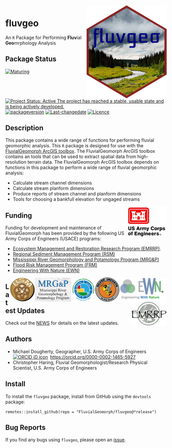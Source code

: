 <!-- README.md is generated from README.Rmd. Please edit that file -->
<!-- rmarkdown::render(input="README.Rmd", output_file = "README.md", output_format = "md_document") -->

<img src="man/figures/fluvgeo-3.png" width=250 align="right" />

# fluvgeo

An `R` Package for Performing **Fluv**ial **Geo**mrphology Analysis

## Package Status

[![Maturing](https://img.shields.io/badge/lifecycle-maturing-blue.svg)](https://www.tidyverse.org/lifecycle)
[![Project Status: Active The project has reached a stable, usable state
and is being actively
developed.](https://www.repostatus.org/badges/latest/active.svg)](https://www.repostatus.org/#active)
[![packageversion](https://img.shields.io/badge/Package%20version-0.1.46-orange.svg?style=flat-square)](commits/master)
[![Last-changedate](https://img.shields.io/badge/last%20change-2023--08--23-yellowgreen.svg)](/commits/master)
[![Licence](https://img.shields.io/badge/licence-CC0-blue.svg)](http://choosealicense.com/licenses/cc0-1.0/)

## Description

This package contains a wide range of functions for performing fluvial
geomorphic analysis. This `R` package is designed for use with the
[FluvialGeomorph ArcGIS
toolbox](https://github.com/FluvialGeomorph/FluvialGeomorph). The
FluvialGeomorph ArcGIS toolbox contains an tools that can be used to
extract spatial data from high-resolution terrain data. The
FluvialGeomorph ArcGIS toolbox depends on functions in this package to
perform a wide range of fluvial geomorphic analysis:

-   Calculate stream channel dimensions
-   Calculate stream planform dimensions
-   Produce reports of stream channel and planform dimensions
-   Tools for choosing a bankfull elevation for ungaged streams

<img src="man/figures/HDQLO-03_h120.jpg" width=125 align="right" />

## Funding

Funding for development and maintenance of FluvialGeomorph has been
provided by the following US Army Corps of Engineers (USACE) programs:

-   [Ecosystem Management and Restoration Research Program
    (EMRRP)](https://emrrp.el.erdc.dren.mil).
-   [Regional Sediment Management Program
    (RSM)](https://rsm.usace.army.mil/)
-   [Mississippi River Geomorphology and Potamology Program
    (MRG&P)](https://www.mvd.usace.army.mil/Missions/Mississippi-River-Science-Technology/MS-River-Geomorphology-Potamology/)
-   [Flood Risk Management Program
    (FRM)](https://www.iwr.usace.army.mil/Missions/Flood-Risk-Management/Flood-Risk-Management-Program/)
-   [Engineering With Nature (EWN)](https://ewn.el.erdc.dren.mil/)

<img src="man/figures/EWN_200.png" height=75 align="right" />
<img src="man/figures/SilverJackets_200.png" height=75 align="right" />
<img src="man/figures/FRMP_200.png" height=75 align="right" />
<img src="man/figures/MRG&P_300.png" height=75 align="right" />
<img src="man/figures/RSM_200.png" height=75 align="right" />
<img src="man/figures/EMRRP_logo_200.png" height=75 align="right" />

## Latest Updates

Check out the [NEWS](NEWS.md) for details on the latest updates.

## Authors

-   Michael Dougherty, Geographer, U.S. Army Corps of Engineers
    <a itemprop="sameAs" content="https://orcid.org/0000-0002-1465-5927" href="https://orcid.org/0000-0002-1465-5927" target="orcid.widget" rel="me noopener noreferrer" style="vertical-align:top;"><img src="https://orcid.org/sites/default/files/images/orcid_16x16.png" style="width:1em;margin-right:.5em;" alt="ORCID iD icon">https://orcid.org/0000-0002-1465-5927</a>
-   Christopher Haring, Fluvial Geomorphologist/Research Physical
    Scientist, U.S. Army Corps of Engineers

## Install

To install the `fluvgeo` package, install from GitHub using the
`devtools` package:

    remotes::install_github(repo = "FluvialGeomorph/fluvgeo@*release")

## Bug Reports

If you find any bugs using `fluvgeo`, please open an
[issue](https://github.com/FluvialGeomorph/fluvgeo/issues).
